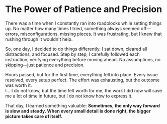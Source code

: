 # The Power of Patience and Precision  

There was a time when I constantly ran into roadblocks while setting things up. No matter how many times I tried, something always seemed off—errors, misconfigurations, missing pieces. It was frustrating, but I knew that rushing through it wouldn't help.  

So, one day, I decided to do things differently. I sat down, cleared all distractions, and focused. Step by step, I carefully followed each instruction, verifying everything before moving ahead. No assumptions, no skipping—just patience and precision.  

Hours passed, but for the first time, everything fell into place. Every issue resolved, every setup perfect. The effort was exhausting, but the outcome was worth it.  
I... I do not know, but the time felt worth for me, the work I did now will save me a lot of time in future, but I do not know how to express it.

That day, I learned something valuable: **Sometimes, the only way forward is slow and steady. When every small detail is done right, the bigger picture takes care of itself.**  
